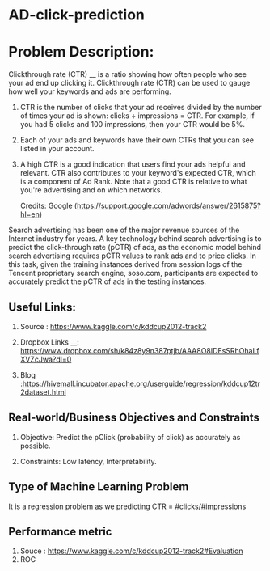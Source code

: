 # AD-click-prediction

# Problem Description:

Clickthrough rate (CTR) __ is a ratio showing how often people who see your ad end up clicking it. Clickthrough rate (CTR) can be used to gauge how well your keywords and ads are performing.

1. CTR is the number of clicks that your ad receives divided by the number of times your ad is shown: clicks ÷ impressions =     CTR. For example, if you had 5 clicks and 100 impressions, then your CTR would be 5%.

2. Each of your ads and keywords have their own CTRs that you can see listed in your account.

3. A high CTR is a good indication that users find your ads helpful and relevant. CTR also contributes to your keyword's     expected CTR, which is a component of Ad Rank. Note that a good CTR is relative to what you're advertising and on which networks.

    Credits: Google (https://support.google.com/adwords/answer/2615875?hl=en)

Search advertising has been one of the major revenue sources of the Internet industry for years. A key technology behind search advertising is to predict the click-through rate (pCTR) of ads, as the economic model behind search advertising requires pCTR values to rank ads and to price clicks. In this task, given the training instances derived from session logs of the Tencent proprietary search engine, soso.com, participants are expected to accurately predict the pCTR of ads in the testing instances.

## Useful Links:

1. Source : https://www.kaggle.com/c/kddcup2012-track2 

2. Dropbox Links __: https://www.dropbox.com/sh/k84z8y9n387ptjb/AAA8O8IDFsSRhOhaLfXVZcJwa?dl=0 

3. Blog :https://hivemall.incubator.apache.org/userguide/regression/kddcup12tr2dataset.html


## Real-world/Business Objectives and Constraints 

1. Objective: Predict the pClick (probability of click) as accurately as possible.

2. Constraints: Low latency, Interpretability.

## Type of Machine Learning Problem 

It is a regression problem as we predicting CTR = #clicks/#impressions

## Performance metric 

1. Souce : https://www.kaggle.com/c/kddcup2012-track2#Evaluation 
2. ROC
